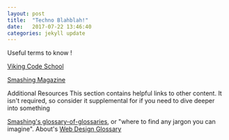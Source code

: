 ```yaml
---
layout: post
title:  "Techno Blahblah!"
date:   2017-07-22 13:46:40
categories: jekyll update
---
```

Useful terms to know ! 

[Viking Code School](http://www.vikingcodeschool.com/web-development-basics/terms-to-know)

[Smashing Magazine](https://www.smashingmagazine.com/2009/05/web-design-industry-jargon-glossary-and-resources/)

Additional Resources
This section contains helpful links to other content. It isn't required, so consider it supplemental for if you need to dive deeper into something

[Smashing's glossary-of-glossaries](https://www.smashingmagazine.com/2009/05/useful-glossaries-for-web-designers-and-developers/), or "where to find any jargon you can imagine".
About's [Web Design Glossary](https://www.thoughtco.com/web-design-glossary-3470711)


[jekyll]:      http://jekyllrb.com
[jekyll-gh]:   https://github.com/jekyll/jekyll
[jekyll-help]: https://github.com/jekyll/jekyll-help
